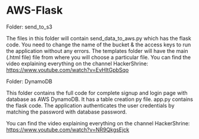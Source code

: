 # AWS-Flask

Folder: send_to_s3

The files in this folder will contain send_data_to_aws.py which has the flask code. You need to change the name of the bucket & the access keys to run the application without any errors.
The templates folder will have the main (.html file) file from where you will choose a particular file.
You can find the video explaining everything on the channel HackerShrine: https://www.youtube.com/watch?v=EvHltGpbSqo

Folder: DynamoDB 

This folder contains the full code for complete signup and login page with database as AWS DynamoDB. It has a table creation py file. 
app.py contains the flask code. The application authenticates the user credentials by matching the password with database password.

You can find the video explaining everything on the channel HackerShrine: https://www.youtube.com/watch?v=NR9QkgsEjck
